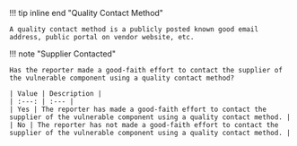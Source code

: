 !!! tip inline end "Quality Contact Method"

    A quality contact method is a publicly posted known good email address, public portal on vendor website, etc.


!!! note "Supplier Contacted"

    Has the reporter made a good-faith effort to contact the supplier of the vulnerable component using a quality contact method?

    | Value | Description |
    | :---: | :--- |
    | Yes | The reporter has made a good-faith effort to contact the supplier of the vulnerable component using a quality contact method. |
    | No | The reporter has not made a good-faith effort to contact the supplier of the vulnerable component using a quality contact method. |

